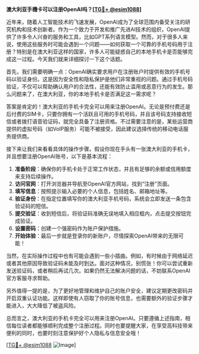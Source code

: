 **澳大利亚手機卡可以注册OpenAI吗？[[TG💪+ @esim1088](https://t.me/s/esim1088)]**

近年来，随着人工智能技术的飞速发展，OpenAI成为了全球范围内备受关注的研究机构和技术创新者。作为一个致力于开发和推广先进AI技术的组织，OpenAI提供了许多令人兴奋的服务和工具，比如GPT系列语言模型。然而，对于很多人来说，使用这些服务时可能会遇到一个问题——如何获取一个可靠的手机号码用于注册？特别是在澳大利亚这样的国家，许多人可能疑惑自己的本地手机卡是否能够完成这一过程。今天我们就来详细探讨一下这个话题。

首先，我们需要明确一点：OpenAI确实要求用户在注册账户时提供有效的手机号码以验证身份。这是因为安全性和隐私保护是他们非常重视的问题。通过手机号码验证，不仅可以帮助确认用户的合法性，还能有效防止滥用或恶意行为的发生。那么问题来了，在澳大利亚，你的本地手机卡是否满足这一需求呢？

答案是肯定的！澳大利亚的手机卡完全可以用来注册OpenAI。无论是预付费还是后付费的SIM卡，只要你拥有一个活跃且可用的手机号码，并且该号码支持接收短信或者拨打语音验证码，就完全具备了注册资格。不过需要注意的是，某些运营商提供的虚拟号码（如VoIP服务）可能不被接受，因此建议选择传统的移动电话服务提供商。

接下来让我们来看看具体的操作步骤。假设你现在手头有一张澳大利亚的手机卡，并且想要注册OpenAI账号，以下是基本流程：

1. **准备阶段**：确保你的手机卡处于正常工作状态，并且有足够的余额或信用额度来支持后续操作。
2. **访问官网**：打开浏览器并导航至OpenAI官方网站，找到“注册”页面。
3. **填写信息**：按照提示输入必要的个人信息，包括姓名、邮箱地址等。
4. **验证身份**：在指定位置填写你的澳大利亚手机号码，系统会立即发送一条包含验证码的短信。
5. **提交验证**：收到短信后，将验证码准确无误地填入相应框内，点击提交按钮完成验证。
6. **设置密码**：创建一个强密码作为账户保护措施。
7. **开始体验**：最后一步就是登录你的新账户，尽情探索OpenAI带来的无限可能！

当然，在实际操作过程中也有可能会遇到一些小插曲。例如，有时候由于网络延迟或者其他原因导致验证码未能及时到达。面对这种情况，别慌张！你可以尝试重新发送验证码，或者稍后再试几次。如果仍然无法解决问题的话，不妨联系OpenAI官方客服寻求帮助。

另外值得一提的是，为了更好地管理和维护自己的账户安全，建议定期更改密码并开启双重认证功能。这样即使有人窃取了你的账号信息，也需要额外的验证步骤才能进入，大大降低了被盗风险。

总而言之，澳大利亚的手机卡完全可以用来注册OpenAI。只要遵循上述指南，相信每位读者都能够顺利完成整个注册过程。同时也要提醒大家，在享受高科技带来便利的同时，也要时刻注意保护好个人隐私与信息安全哦！

[[TG💪+ @esim1088](https://t.me/s/esim1088) ![Image](https://i.postimg.cc/4NQfJmqS/Snipaste-2025-05-13-00-14-12.png)]